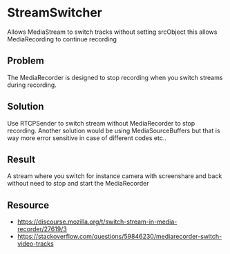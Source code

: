 # StreamSwitcher
Allows MediaStream to switch tracks without setting srcObject this allows MediaRecording to continue recording

## Problem
The MediaRecorder is designed to stop recording when you switch streams during recording.

## Solution
Use RTCPSender to switch stream without MediaRecorder to stop recording. Another solution would be using MediaSourceBuffers but that is way more error sensitive in case of different codes etc.. 

## Result
A stream where you switch for instance camera with screenshare and back without need to stop and start the MediaRecorder

## Resource
- https://discourse.mozilla.org/t/switch-stream-in-media-recorder/27619/3
- https://stackoverflow.com/questions/59846230/mediarecorder-switch-video-tracks
